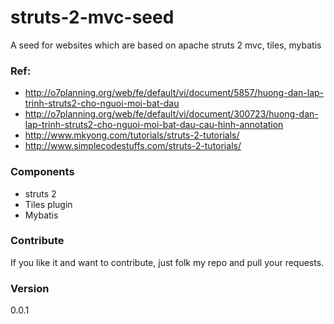# struts-2-mvc-seed
A seed for websites which are based on apache struts 2 mvc, tiles, mybatis

### Ref: 
* http://o7planning.org/web/fe/default/vi/document/5857/huong-dan-lap-trinh-struts2-cho-nguoi-moi-bat-dau
* http://o7planning.org/web/fe/default/vi/document/300723/huong-dan-lap-trinh-struts2-cho-nguoi-moi-bat-dau-cau-hinh-annotation
* http://www.mkyong.com/tutorials/struts-2-tutorials/
* http://www.simplecodestuffs.com/struts-2-tutorials/

### Components
* struts 2
* Tiles plugin
* Mybatis


### Contribute
If you like it and want to contribute, just folk my repo and pull your requests.

### Version
0.0.1

